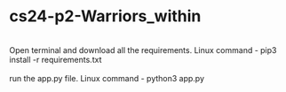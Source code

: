 # cs24-p2-Warriors_within

<br>
Open terminal and download all the requirements.
Linux command - 
pip3 install -r requirements.txt
</br>
<br>
run the app.py file.
Linux command - 
python3 app.py
</br>



